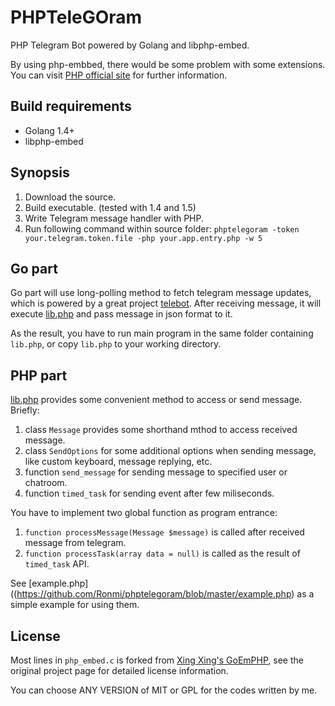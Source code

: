 # PHPTeleGOram

PHP Telegram Bot powered by Golang and libphp-embed.

By using php-embbed, there would be some problem with some extensions. You can visit [PHP official site](https://php.net/) for further information.

## Build requirements

* Golang 1.4+
* libphp-embed

## Synopsis

1. Download the source.
2. Build executable. (tested with 1.4 and 1.5)
3. Write Telegram message handler with PHP.
4. Run following command within source folder: `phptelegoram -token your.telegram.token.file -php your.app.entry.php -w 5`

## Go part

Go part will use long-polling method to fetch telegram message updates, which is powered by a great project [telebot](https://github.com/tucnak/telebot). After receiving message, it will execute [lib.php](https://github.com/Ronmi/phptelegoram/blob/master/lib.php) and pass message in json format to it.

As the result, you have to run main program in the same folder containing `lib.php`, or copy `lib.php` to your working directory.

## PHP part

[lib.php](https://github.com/Ronmi/phptelegoram/blob/master/lib.php) provides some convenient method to access or send message. Briefly:

1. class `Message` provides some shorthand mthod to access received message.
2. class `SendOptions` for some additional options when sending message, like custom keyboard, message replying, etc.
3. function `send_message` for sending message to specified user or chatroom.
4. function `timed_task` for sending event after few miliseconds.

You have to implement two global function as program entrance:
1. `function processMessage(Message $message)` is called after received message from telegram.
2. `function processTask(array data = null)` is called as the result of `timed_task` API.

See [example.php]((https://github.com/Ronmi/phptelegoram/blob/master/example.php) as a simple example for using them.

## License

Most lines in `php_embed.c` is forked from [Xing Xing's GoEmPHP](https://github.com/mikespook/goemphp), see the original project page for detailed license information.

You can choose ANY VERSION of MIT or GPL for the codes written by me.
